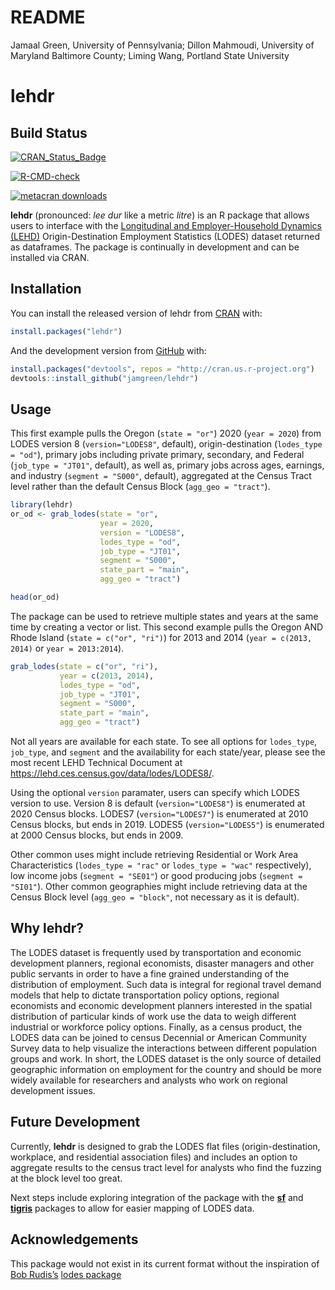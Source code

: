 README
================
Jamaal Green, University of Pennsylvania; Dillon Mahmoudi, University of
Maryland Baltimore County; Liming Wang, Portland State University

<!-- README.md is generated from README.Rmd. Please edit that file -->

# lehdr

## Build Status

<!-- badges: start -->

[![CRAN_Status_Badge](https://www.r-pkg.org/badges/version/lehdr)](https://cran.r-project.org/package=lehdr)

[![R-CMD-check](https://github.com/jamgreen/lehdr/workflows/R-CMD-check/badge.svg)](https://github.com/jamgreen/lehdr/actions)

[![metacran
downloads](https://cranlogs.r-pkg.org/badges/lehdr)](https://cran.r-project.org/package=lehdr)
<!-- commenting out travis
[![Build Status](https://travis-ci.org/jamgreen/lehdr.svg?branch=master)](https://travis-ci.org/jamgreen/lehdr)
--> <!-- badges: end -->

**lehdr** (pronounced: *lee dur* like a metric *litre*) is an R package
that allows users to interface with the [Longitudinal and
Employer-Household Dynamics (LEHD)](https://lehd.ces.census.gov/)
Origin-Destination Employment Statistics (LODES) dataset returned as
dataframes. The package is continually in development and can be
installed via CRAN.

## Installation

You can install the released version of lehdr from
[CRAN](https://CRAN.R-project.org) with:

``` r
install.packages("lehdr")
```

And the development version from [GitHub](https://github.com/) with:

``` r
install.packages("devtools", repos = "http://cran.us.r-project.org")
devtools::install_github("jamgreen/lehdr")
```

## Usage

This first example pulls the Oregon (`state = "or"`) 2020
(`year = 2020`) from LODES version 8 (`version="LODES8"`, default),
origin-destination (`lodes_type = "od"`), primary jobs including private
primary, secondary, and Federal (`job_type = "JT01"`, default), as well as, primary jobs
across ages, earnings, and industry (`segment = "S000"`, default),
aggregated at the Census Tract level rather than the default Census
Block (`agg_geo = "tract"`).

``` r
library(lehdr)
or_od <- grab_lodes(state = "or", 
                    year = 2020, 
                    version = "LODES8", 
                    lodes_type = "od", 
                    job_type = "JT01",
                    segment = "S000", 
                    state_part = "main", 
                    agg_geo = "tract")

head(or_od)
```

The package can be used to retrieve multiple states and years at the
same time by creating a vector or list. This second example pulls the
Oregon AND Rhode Island (`state = c("or", "ri")`) for 2013 and 2014
(`year = c(2013, 2014)` or `year = 2013:2014`).

``` r
grab_lodes(state = c("or", "ri"), 
           year = c(2013, 2014), 
           lodes_type = "od", 
           job_type = "JT01", 
           segment = "S000", 
           state_part = "main", 
           agg_geo = "tract")           
```

Not all years are available for each state. To see all options for
`lodes_type`, `job_type`, and `segment` and the availability for each
state/year, please see the most recent LEHD Technical Document at
<https://lehd.ces.census.gov/data/lodes/LODES8/>.

Using the optional `version` paramater, users can specify which LODES
version to use. Version 8 is default (`version="LODES8"`) is enumerated
at 2020 Census blocks. LODES7 (`version="LODES7"`) is enumerated at 2010
Census blocks, but ends in 2019. LODES5 (`version="LODES5"`) is
enumerated at 2000 Census blocks, but ends in 2009.

Other common uses might include retrieving Residential or Work Area
Characteristics (`lodes_type = "rac"` or `lodes_type = "wac"`
respectively), low income jobs (`segment = "SE01"`) or good producing
jobs (`segment = "SI01"`). Other common geographies might include
retrieving data at the Census Block level (`agg_geo = "block"`, not
necessary as it is default).

## Why lehdr?

The LODES dataset is frequently used by transportation and economic
development planners, regional economists, disaster managers and other
public servants in order to have a fine grained understanding of the
distribution of employment. Such data is integral for regional travel
demand models that help to dictate transportation policy options,
regional economists and economic development planners interested in the
spatial distribution of particular kinds of work use the data to weigh
different industrial or workforce policy options. Finally, as a census
product, the LODES data can be joined to census Decennial or American
Community Survey data to help visualize the interactions between
different population groups and work. In short, the LODES dataset is the
only source of detailed geographic information on employment for the
country and should be more widely available for researchers and analysts
who work on regional development issues.

## Future Development

Currently, **lehdr** is designed to grab the LODES flat files
(origin-destination, workplace, and residential association files) and
includes an option to aggregate results to the census tract level for
analysts who find the fuzzing at the block level too great.

Next steps include exploring integration of the package with the
[**sf**](https://CRAN.R-project.org/package=sf) and
[**tigris**](https://CRAN.R-project.org/package=tigris) packages to
allow for easier mapping of LODES data.

## Acknowledgements

This package would not exist in its current format without the
inspiration of [Bob Rudis’s](https://rud.is/b/) [lodes
package](https://github.com/hrbrmstr/lodes)
